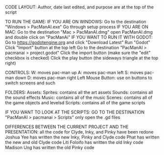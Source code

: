CODE LAYOUT:
  Author, date last edited, and purpose are at the top of the script


TO RUN THE GAME:
IF YOU ARE ON WINDOWS:
  Go to the destination "Windows > PacManAI.exe"
  Go through setup process
IF YOU ARE ON MAC:
  Go to the destination "Mac > PacManAI.dmg"
  open PacManAI.dmg and double click on "PacManAi"
IF YOU WANT TO RUN IT WITH GODOT:
  Go to https://godotengine.org and click "Download Latest"
  Run "Godot" 
  Click "Import" button at the top left
  Go to the destination "PacManAI > pacmanai > project.godot"
  Click the import button (make sure the "edit" checkbox is checked)
  Click the play button (the sideways triangle at the top right)
  
CONTROLS:
  W: moves pac-man up
  A: moves pac-man left
  S: moves pac-man down
  D: moves pac-man right
  Left Mouse Button: use on buttons to switch screens and such

FOLDERS:
  Assets:
    Sprites:
      contains all the art assets
    Sounds:
      contains all the sound effects
    Music:
      contains all of the music
  Scenes:
    contains all of the game objects and levelsd
  Scripts:
    contains all of the game scripts

IF YOU WANT TO LOOK AT THE SCRIPTS:
  GO TO THE DESTINATION "PacManAI > pacmanai > Scripts"
  only open the .gd files

DIFFERENCES BETWEEN THE CURRENT PROJECT AND THE PRESENTATION:
  all the code for Clyde, Inky, and Pinky have been redone
  Joshua Yee has written the new Inky, Pinky and Clyde code
  Phat has written the new and old Clyde code
  Liti Foloifo has written the old Inky code
  Madison Ung has written the old Pinky code
  
  
  
